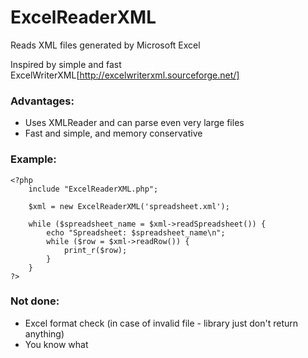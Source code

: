 ExcelReaderXML
==============

Reads XML files generated by Microsoft Excel

Inspired by simple and fast ExcelWriterXML[http://excelwriterxml.sourceforge.net/]

### Advantages:
* Uses XMLReader and can parse even very large files
* Fast and simple, and memory conservative

### Example:

	<?php
		include "ExcelReaderXML.php";

		$xml = new ExcelReaderXML('spreadsheet.xml');

		while ($spreadsheet_name = $xml->readSpreadsheet()) {
			echo "Spreadsheet: $spreadsheet_name\n";
			while ($row = $xml->readRow()) {
				print_r($row);
			}
		}
	?>

### Not done:
* Excel format check (in case of invalid file - library just don't return anything)
* You know what
